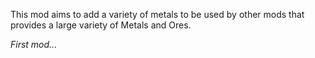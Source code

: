 This mod aims to add a variety of metals to be used by other mods that provides a large variety of Metals and Ores.

*First mod...*
